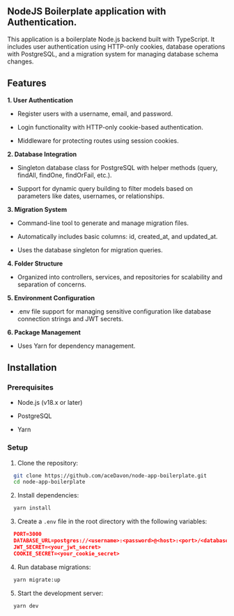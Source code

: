 ## NodeJS Boilerplate application with Authentication.

This application is a boilerplate Node.js backend built with TypeScript. It includes user authentication using HTTP-only cookies, database operations with PostgreSQL, and a migration system for managing database schema changes.


## Features

  **1. User Authentication**

  - Register users with a username, email, and password.

  - Login functionality with HTTP-only cookie-based authentication.

  - Middleware for protecting routes using session cookies.

  **2. Database Integration**

  - Singleton database class for PostgreSQL with helper methods (query, findAll, findOne, findOrFail, etc.).

  - Support for dynamic query building to filter models based on parameters like dates, usernames, or relationships.

  **3. Migration System**

  - Command-line tool to generate and manage migration files.

  - Automatically includes basic columns: id, created_at, and updated_at.

  - Uses the database singleton for migration queries.

  **4. Folder Structure**

  - Organized into controllers, services, and repositories for scalability and separation of concerns.

  **5. Environment Configuration**

  - .env file support for managing sensitive configuration like database connection strings and JWT secrets.

  **6. Package Management**

  - Uses Yarn for dependency management.

## Installation

### Prerequisites

  - Node.js (v18.x or later)

  - PostgreSQL

  - Yarn

### Setup

  1. Clone the repository:

  ```bash
    git clone https://github.com/aceDavon/node-app-boilerplate.git
    cd node-app-boilerplate
  ```

  2. Install dependencies:

  ```bash
    yarn install
  ```

  3. Create a `.env` file in the root directory with the following variables:

  ```json
    PORT=3000
    DATABASE_URL=postgres://<username>:<password>@<host>:<port>/<database>
    JWT_SECRET=<your_jwt_secret>
    COOKIE_SECRET=<your_cookie_secret>
  ```

  4. Run database migrations:

  ```bash
    yarn migrate:up
  ```

  5. Start the development server:

  ```bash
    yarn dev
  ```